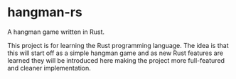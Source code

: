 # hangman-rs

A hangman game written in Rust.

This project is for learning the Rust programming language. The idea is that this will start off as a simple hangman game and as new Rust features are learned they will be introduced here making the project more full-featured and cleaner implementation.

